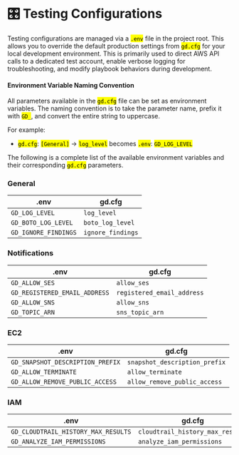 # 🎛️ Testing Configurations

Testing configurations are managed via a <mark style="color:$primary;">`.env`</mark> file in the project root. This allows you to override the default production settings from <mark style="color:$primary;">`gd.cfg`</mark> for your local development environment. This is primarily used to direct AWS API calls to a dedicated test account, enable verbose logging for troubleshooting, and modify playbook behaviors during development.

#### Environment Variable Naming Convention

All parameters available in the <mark style="color:$primary;">`gd.cfg`</mark> file can be set as environment variables. The naming convention is to take the parameter name, prefix it with <mark style="color:$primary;">`GD_`</mark>, and convert the entire string to uppercase.

For example:

* <mark style="color:$primary;">`gd.cfg`</mark>: <mark style="color:$primary;">`[General]`</mark> -> <mark style="color:$primary;">`log_level`</mark> becomes <mark style="color:$primary;">`.env`</mark>: <mark style="color:$primary;">`GD_LOG_LEVEL`</mark>

The following is a complete list of the available environment variables and their corresponding <mark style="color:$primary;">`gd.cfg`</mark> parameters.

### General

| .env                 | gd.cfg            |
| -------------------- | ----------------- |
| `GD_LOG_LEVEL`       | `log_level`       |
| `GD_BOTO_LOG_LEVEL`  | `boto_log_level`  |
| `GD_IGNORE_FINDINGS` | `ignore_findings` |

### Notifications

| .env                          | gd.cfg                     |
| ----------------------------- | -------------------------- |
| `GD_ALLOW_SES`                | `allow_ses`                |
| `GD_REGISTERED_EMAIL_ADDRESS` | `registered_email_address` |
| `GD_ALLOW_SNS`                | `allow_sns`                |
| `GD_TOPIC_ARN`                | `sns_topic_arn`            |

### EC2

| .env                             | gd.cfg                        |
| -------------------------------- | ----------------------------- |
| `GD_SNAPSHOT_DESCRIPTION_PREFIX` | `snapshot_description_prefix` |
| `GD_ALLOW_TERMINATE`             | `allow_terminate`             |
| `GD_ALLOW_REMOVE_PUBLIC_ACCESS`  | `allow_remove_public_access`  |

### IAM

| .env                                | gd.cfg                           |
| ----------------------------------- | -------------------------------- |
| `GD_CLOUDTRAIL_HISTORY_MAX_RESULTS` | `cloudtrail_history_max_results` |
| `GD_ANALYZE_IAM_PERMISSIONS`        | `analyze_iam_permissions`        |
